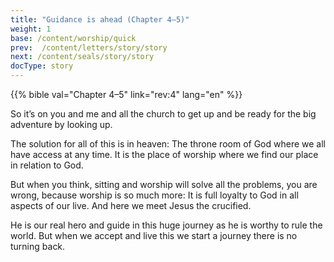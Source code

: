 ```yaml
---
title: "Guidance is ahead (Chapter 4–5)"
weight: 1
base: /content/worship/quick
prev:  /content/letters/story/story
next: /content/seals/story/story
docType: story
---
```


{{% bible val="Chapter 4–5" link="rev:4" lang="en" %}}

<a name="55b1"></a>
So it’s on you and me and all the church to get up and be ready for the big adventure by looking up.

The solution for all of this is in heaven: The throne room of God where we all have access at any time. It is the place of worship where we find our place in relation to God.

But when you think, sitting and worship will solve all the problems, you are wrong, because worship is so much more: It is full loyalty to God in all aspects of our live. And here we meet Jesus the crucified.

He is our real hero and guide in this huge journey as he is worthy to rule the world. But when we accept and live this we start a journey there is no turning back.
